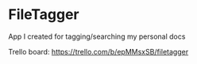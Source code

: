 # FileTagger
App I created for tagging/searching my personal docs

Trello board: https://trello.com/b/epMMsxSB/filetagger
